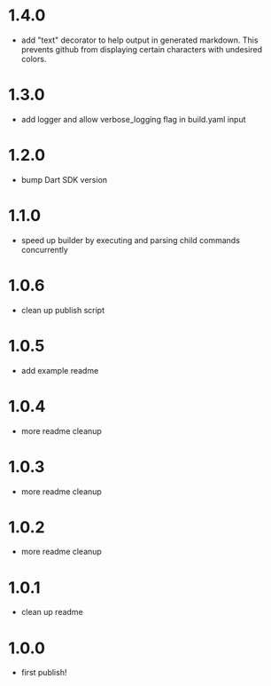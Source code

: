 
# 1.4.0

- add "text" decorator to help output in generated markdown. This prevents github from displaying certain characters with undesired colors.
# 1.3.0

- add logger and allow verbose_logging flag in build.yaml input

# 1.2.0

- bump Dart SDK version
# 1.1.0

- speed up builder by executing and parsing child commands concurrently
# 1.0.6

- clean up publish script

# 1.0.5

- add example readme
# 1.0.4

- more readme cleanup
# 1.0.3

- more readme cleanup
# 1.0.2

- more readme cleanup
# 1.0.1

- clean up readme
# 1.0.0

- first publish!
